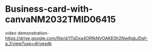 # Business-card-with-canvaNM2032TMID06415
video demonstration-https://drive.google.com/file/d/1TsDxa4ORfkNVOAKE0h2Nw6gbJDqf-a_1/view?usp=drivesdk
